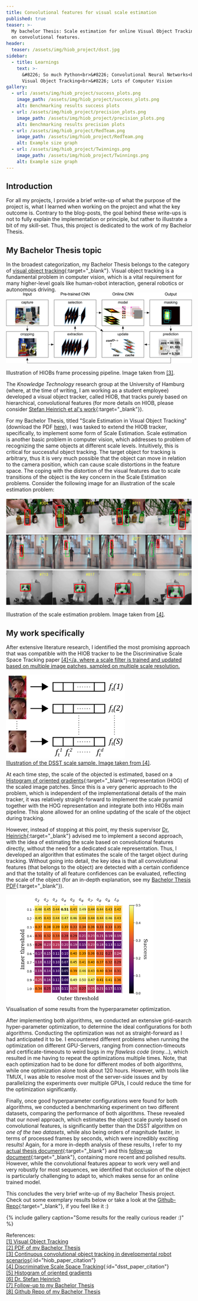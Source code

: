 ```yaml
---
title: Convolutional features for visual scale estimation
published: true
teaser: >-
  My bachelor Thesis: Scale estimation for online Visual Object Tracking based
  on convolutional features.
header:
  teaser: /assets/img/hiob_project/dsst.jpg
sidebar:
  - title: Learnings
    text: >-
      &#8226; So much Python<br>&#8226; Convolutional Neural Networks<br>&#8226;
      Visual Object Tracking<br>&#8226; Lots of Computer Vision
gallery:
  - url: /assets/img/hiob_project/success_plots.png
    image_path: /assets/img/hiob_project/success_plots.png
    alt: Benchmarking results success plots
  - url: /assets/img/hiob_project/precision_plots.png
    image_path: /assets/img/hiob_project/precision_plots.png
    alt: Benchmarking results precision plots
  - url: /assets/img/hiob_project/RedTeam.png
    image_path: /assets/img/hiob_project/RedTeam.png
    alt: Example size graph
  - url: /assets/img/hiob_project/Twinnings.png
    image_path: /assets/img/hiob_project/Twinnings.png
    alt: Example size graph
---
```


## Introduction

For all my projects, I provide a brief write-up of what the purpose of the project is, what I learned when working on the project and what the key outcome is. Contrary to the blog-posts, the goal behind these write-ups is not to fully explain the implementation or principle, but rather to illustrate a bit of my skill-set. Thus, this project is dedicated to the work of my Bachelor Thesis.

## My Bachelor Thesis topic

In the broadest categorization, my Bachelor Thesis belongs to the category of [visual object tracking](https://liu.se/en/article/visuell-objektfoljning){:target="_blank"}. Visual object tracking is a fundamental problem in computer vision, which is a vital requirement for many higher-level goals like human-robot interaction, general robotics or autonomous driving. ![HIOB schematic view](/assets/img/hiob_project/hiob_2.jpg)
<figcaption>Illustration of HIOBs frame processing pipeline. Image taken from <a href="#hiob_paper_citation">[3]</a>.</figcaption>

The _Knowledge Technology_ research group at the University of Hamburg (where, at the time of writing, I am working as a student employee) developed a visual object tracker, called HIOB, that tracks purely based on hierarchical, convolutional features (for more details on HIOB, please consider [Stefan Heinrich et al's work](https://www.sciencedirect.com/science/article/pii/S0925231219301523){:target="_blank"}).

For my Bachelor Thesis, titled "Scale Estimation in Visual Object Tracking" (download the PDF [here](/assets/img/hiob_project/FinnRietzBscThesis.pdf)), I was tasked to extend the HIOB tracker, specifically, to implement some form of Scale Estimation. Scale estimation is another basic problem in computer vision, which addresses to problem of recognizing the same objects at different scale levels. Intuitively, this is critical for successful object tracking. The target object for tracking is arbitrary, thus it is very much possible that the object can move in relation to the camera position, which can cause scale distortions in the feature space. The coping with the distortion of the visual features due to scale transitions of the object is the key concern in the Scale Estimation problems. Consider the following image for an illustration of the scale estimation problem:<br><br>
![Illustration of scale estimation problem](/assets/img/hiob_project/dsst.png)
<figcaption>Illustration of the scale estimation problem. Image taken from <a href="#dsst_paper_citation">[4]</a>.</figcaption>

## My work specifically

After extensive literature research, I identified the most promising approach that was compatible with the HIOB tracker to be the Discriminative Scale Space Tracking paper <a href="#dsst_paper_citation">[4]</a, where a scale filter is trained and updated based on multiple image patches, sampled on multiple scale resolution.

<img class="align-left" src="/assets/img/hiob_project/dsst_sample.png" />
<figcaption>Illustration of the DSST scale sample. Image taken from <a href="#dsst_paper_citation">[4]</a>.</figcaption>

At each time step, the scale of the objected is estimated, based on a [Histogram of oriented gradients](https://de.wikipedia.org/wiki/Histogram_of_oriented_gradients){:target="_blank"}-representation (HOG) of the scaled image patches. Since this is a very generic approach to the problem, which is independent of the implementational details of the main tracker, it was relatively straight-forward to implement the scale pyramid together with the HOG representation and integrate both into HIOBs main pipeline. This alone allowed for an online updating of the scale of the object during tracking.

However, instead of stopping at this point, my thesis supervisor [Dr. Heinrich](https://www.inf.uni-hamburg.de/en/inst/ab/wtm/people/heinrich.html){:target="_blank"} advised me to implement a second approach, with the idea of estimating the scale based on convolutional features directly, without the need for a dedicated scale representation. Thus, I developed an algorithm that estimates the scale of the target object during tracking. Without going into detail, the key idea is that all convolutional features (that belongs to the object) are detected with a certain confidence and that the totality of all feature confidences can be evaluated, reflecting the scale of the object (for an in-depth explanation, see my [Bachelor Thesis PDF](/assets/img/hiob_project/FinnRietzBscThesis.pdf){:target="_blank"}).

<img class="align-right" src="/assets/img/hiob_project/heatmap.png" style="width:400px"/>
<figcaption>Visualisation of some results from the hyperparameter optimization.</figcaption>

After implementing both algorithms, we conducted an extensive grid-search hyper-parameter optimization, to determine the ideal configurations for both algorithms. Conducting the optimization was not as straight-forward as I had anticipated it to be. I encountered different problems when running the optimization on different GPU-Servers, ranging from connection-timeouts and certificate-timeouts to weird bugs in my _flawless code_ (irony...), which resulted in me having to repeat the optimizations multiple times. Note, that each optimization had to be done for different modes of both algorithms, while one optimization alone took about 120 hours. However, with tools like TMUX, I was able to resolve most of the server-side issues and by parallelizing the experiments over multiple GPUs, I could reduce the time for the optimization significantly.

Finally, once good hyperparameter configurations were found for both algorithms, we conducted a benchmarking experiment on two different datasets, comparing the performance of both algorithms. These revealed that our novel approach, which estimates the object scale purely based on convolutional features, is significantly better than the DSST algorithm on *one of the two datasets*, while also being orders of magnitude faster, in terms of processed frames by seconds, which were incredibly exciting results! Again, for a more in-depth analysis of these results, I refer to my [actual thesis document](/assets/img/hiob_project/FinnRietzBscThesis.pdf){:target="_blank"} and this [follow-up document](/assets/img/hiob_project/FinnRietzBscThesisAddendum.pdf){:target="_blank"}, containing more recent and polished results. However, while the convolutional features appear to work very well and very robustly for most sequences, we identified that occlusion of the object is particularly challenging to adapt to, which makes sense for an online trained model.

This concludes the very brief write-up of my Bachelor Thesis project. Check out some exemplary results below or take a look at the [Github-Repo](https://github.com/frietz58/se_hiob){:target="_blank"}, if you feel like it :)

{% include gallery caption="Some results for the really curious reader :)" %}

References:<br>
[[1] Visual Object Tracking](https://liu.se/en/article/visuell-objektfoljning)<br>
[[2] PDF of my Bachelor Thesis](/assets/img/hiob_project/FinnRietzBscThesis.pdf)<br>
[[3] Continuous convolutional object tracking in developmental robot scenarios](https://www.sciencedirect.com/science/article/pii/S0925231219301523){:id="hiob_paper_citation"}<br>
[[4] Discriminative Scale Space Tracking](https://arxiv.org/pdf/1609.06141.pdf){:id="dsst_paper_citation"}<br>
[[5] Histogram of oriented gradients](https://de.wikipedia.org/wiki/Histogram_of_oriented_gradients)<br>
[[6] Dr. Stefan Heinrich](https://www.inf.uni-hamburg.de/en/inst/ab/wtm/people/heinrich.html)<br>
[[7] Follow-up to my Bachelor Thesis](/assets/img/hiob_project/FinnRietzBscThesisAddendum.pdf)<br>
[[8] Github Repo of my Bachelor Thesis](https://github.com/frietz58/se_hiob)<br>
